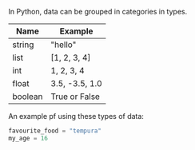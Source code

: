 In Python, data can be grouped in categories in types.

| Name     | Example       |
| ---      | ---           |
| string   |  "hello"      |
| list     | [1, 2, 3, 4]  |
| int      | 1, 2, 3, 4    |
| float    | 3.5, -3.5, 1.0|
| boolean  | True or False |




An example pf using these types of data:

```python
favourite_food = "tempura"
my_age = 16
```
